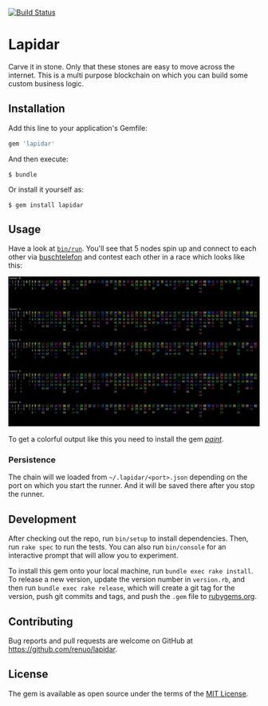 [![Build Status](https://travis-ci.org/renuo/lapidar.svg?branch=master)](https://travis-ci.org/renuo/lapidar)

# Lapidar

Carve it in stone. Only that these stones are easy to move across the internet.
This is a multi purpose blockchain on which you can build some custom business logic.

## Installation

Add this line to your application's Gemfile:

```ruby
gem 'lapidar'
```

And then execute:

    $ bundle

Or install it yourself as:

    $ gem install lapidar

## Usage

Have a look at [`bin/run`](./bin/run). You'll see that 5 nodes spin up and connect to each other
via [buschtelefon](https://github.com/renuo/lapidar) and contest each other
in a race which looks like this:

![](docs/visualization.png)

To get a colorful output like this you need to install the gem [*paint*](https://github.com/janlelis/paint).

### Persistence

The chain will we loaded from `~/.lapidar/<port>.json` depending on the port
on which you start the runner. And it will be saved there after you stop the runner.

## Development

After checking out the repo, run `bin/setup` to install dependencies.
Then, run `rake spec` to run the tests. You can also run `bin/console`
for an interactive prompt that will allow you to experiment.

To install this gem onto your local machine, run `bundle exec rake install`.
To release a new version, update the version number in `version.rb`, and then
run `bundle exec rake release`, which will create a git tag for the version,
push git commits and tags, and push the `.gem` file
to [rubygems.org](https://rubygems.org).

## Contributing

Bug reports and pull requests are welcome on GitHub at <https://github.com/renuo/lapidar>.

## License

The gem is available as open source under the terms of the [MIT License](https://opensource.org/licenses/MIT).
